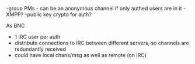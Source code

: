 -group PMs - can be an anonymous channel if only authed users are in it
-XMPP? 
-public key crypto for auth? 

As BNC
- 1 IRC user per auth
- distribute connections to IRC between different servers, so channels are redundantly received
- could have local chans/msg as well as remote (on IRC)


